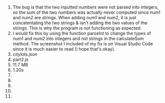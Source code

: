 1. The bug is that the two inputted numbers were not parsed into integers, so the sum of the two numbers was actually never computed since num1 and num2 are strings.
When adding num1 and num2, it is just concatentating the two strings & isn't adding the two values of the strings. This is why the program is not functioning as expected.
2. I would fix this by using the function parseInt to change the types of num1 and num2 into integers and not strings in the calculateSum method. The screenshot I included of my fix is on Visual Studio 
Code since it is much easier to read (I hope that's okay).
3. citylots.json
4. part2.js
5. 11.7 MB
6. 1.20s
7. 
8. 
9. 
10. 
11. 
